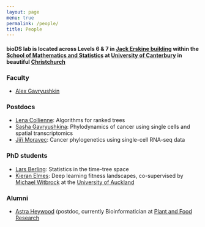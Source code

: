 ```yaml
---
layout: page
menu: true
permalink: /people/
title: People
---
```



#### bioDS lab is located across Levels 6 & 7 in [Jack Erskine building](https://goo.gl/maps/nmr6eneSwTB84hhr6) within the [School of Mathematics and Statistics](https://www.canterbury.ac.nz/engineering/schools/mathematics-statistics/) at [University of Canterbury](https://www.canterbury.ac.nz/) in beautiful [Christchurch](https://www.christchurchnz.com/)


### Faculty

- [Alex Gavryushkin](/alex/)


### Postdocs

- [Lena Collienne](https://www.lenacoll.de/): Algorithms for ranked trees
- [Sasha Gavryushkina](http://alexandra.gavruskin.com/): Phylodynamics of cancer using single cells and spatial transcriptomics
- [Jiří Moravec](https://www.linkedin.com/in/ji%C5%99%C3%AD-moravec-2a104815b/): Cancer phylogenetics using single-cell RNA-seq data


### PhD students

- [Lars Berling](https://github.com/Lars-B): Statistics in the time-tree space
- [Kieran Elmes](/kieran/): Deep learning fitness landscapes, co-supervised by [Michael Witbrock](http://www.science.auckland.ac.nz/people/profile/m-witbrock) at the [University of Auckland](https://www.auckland.ac.nz/en/science/about-the-faculty/school-of-computer-science.html)


### Alumni

- [Astra Heywood](https://www.linkedin.com/in/astra-heywood-a43229163/) (postdoc, currently Bioinformatician at [Plant and Food Research](https://careers.sciencenewzealand.org/plant-and-food-research/about-us)
